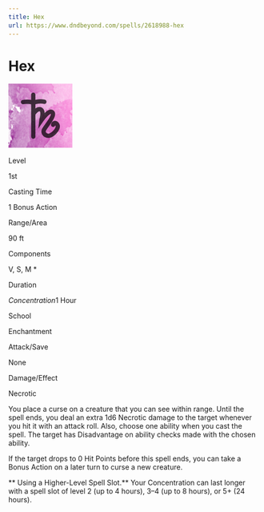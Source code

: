 ```yaml
---
title: Hex
url: https://www.dndbeyond.com/spells/2618988-hex
---
```


# Hex

![Hex](hex.png)

Level

1st

Casting Time

1 Bonus Action

Range/Area

90 ft

Components

V, S, M *

Duration

*Concentration*1 Hour

School

Enchantment

Attack/Save

None

Damage/Effect

Necrotic

You place a curse on a creature that you can see within range. Until the spell ends, you deal an extra 1d6 Necrotic damage to the target whenever you hit it with an attack roll. Also, choose one ability when you cast the spell. The target has Disadvantage on ability checks made with the chosen ability.

If the target drops to 0 Hit Points before this spell ends, you can take a Bonus Action on a later turn to curse a new creature.

** Using a Higher-Level Spell Slot.** Your Concentration can last longer with a spell slot of level 2 (up to 4 hours), 3–4 (up to 8 hours), or 5+ (24 hours).